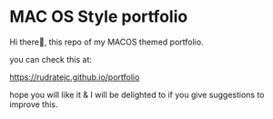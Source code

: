 # MAC OS Style portfolio

Hi there👋, this repo of my MACOS themed portfolio.

you can check this at:

https://rudratejc.github.io/portfolio


hope you will like it & I will be delighted to if you give  suggestions to improve this.

